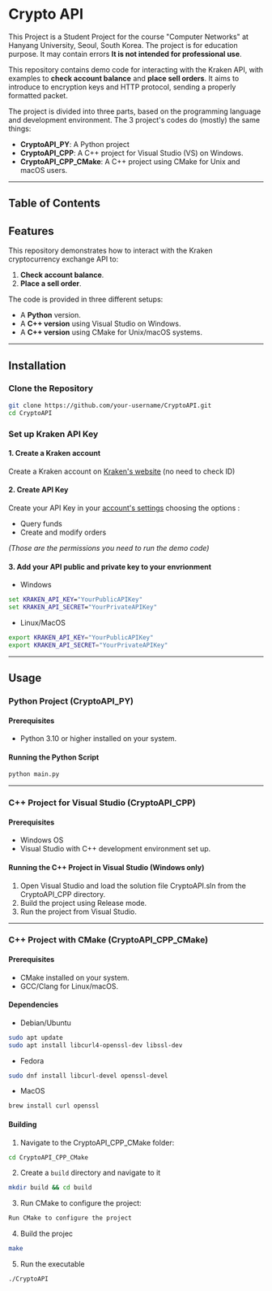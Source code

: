 # Crypto API

This Project is a Student Project for the course "Computer Networks" at Hanyang University, Seoul, South Korea. The project is for education purpose. It may contain errors **It is not intended for professional use**. 

This repository contains demo code for interacting with the Kraken API, with examples to **check account balance** and **place sell orders**.
It aims to introduce to encryption keys and HTTP protocol, sending a properly formatted packet.

The project is divided into three parts, based on the programming language and development environment. The 3 project's codes do (mostly) the same things:

- **CryptoAPI_PY**: A Python project
- **CryptoAPI_CPP**: A C++ project for Visual Studio (VS) on Windows.
- **CryptoAPI_CPP_CMake**: A C++ project using CMake for Unix and macOS users.

--- 

## Table of Contents


## Features
This repository demonstrates how to interact with the Kraken cryptocurrency exchange API to:
1. **Check account balance**.
2. **Place a sell order**.
   
The code is provided in three different setups:
- A **Python** version.
- A **C++ version** using Visual Studio on Windows.
- A **C++ version** using CMake for Unix/macOS systems.

---

## Installation

### Clone the Repository

```bash
git clone https://github.com/your-username/CryptoAPI.git
cd CryptoAPI
````

### Set up Kraken API Key

#### 1. Create a Kraken account
Create a Kraken account on [Kraken's website](https://www.kraken.com/c) (no need to check ID)

#### 2. Create API Key
Create your API Key in your [account's settings](https://www.kraken.com/c/account-settings/api) choosing the options :
- Query funds
- Create and modify orders

*(Those are the permissions you need to run the demo code)*

#### 3. Add your API public and private key to your envrionment
- Windows
```cmd
set KRAKEN_API_KEY="YourPublicAPIKey"
set KRAKEN_API_SECRET="YourPrivateAPIKey"
```
- Linux/MacOS
```bash
export KRAKEN_API_KEY="YourPublicAPIKey"
export KRAKEN_API_SECRET="YourPrivateAPIKey"
```

---

## Usage

### Python Project (CryptoAPI_PY)

#### Prerequisites
- Python 3.10 or higher installed on your system.
#### Running the Python Script
```bash
python main.py 
```

---

### C++ Project for Visual Studio (CryptoAPI_CPP)
#### Prerequisites
- Windows OS
- Visual Studio with C++ development environment set up.
#### Running the C++ Project in Visual Studio (Windows only)
1. Open Visual Studio and load the solution file CryptoAPI.sln from the CryptoAPI_CPP directory.
2. Build the project using Release mode.
3. Run the project from Visual Studio.

--- 

### C++ Project with CMake (CryptoAPI_CPP_CMake)
#### Prerequisites
- CMake installed on your system.
- GCC/Clang for Linux/macOS.
#### Dependencies
- Debian/Ubuntu
```bash
sudo apt update
sudo apt install libcurl4-openssl-dev libssl-dev
```

- Fedora
```bash
sudo dnf install libcurl-devel openssl-devel
```

- MacOS
```bash
brew install curl openssl
```
#### Building 
1. Navigate to the CryptoAPI_CPP_CMake folder:
```bash
cd CryptoAPI_CPP_CMake
```
2. Create a `build` directory and navigate to it
```bash
mkdir build && cd build
```
3. Run CMake to configure the project:
```bash
Run CMake to configure the project
```
4. Build the projec
```bash
make
```
5. Run the  executable
```bash
./CryptoAPI
```





